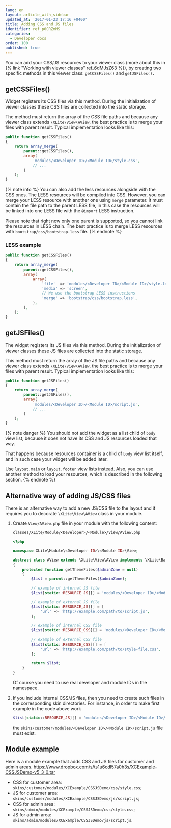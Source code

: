 ```yaml
---
lang: en
layout: article_with_sidebar
updated_at: '2017-01-23 17:16 +0400'
title: Adding CSS and JS files
identifier: ref_p0CRZmMS
categories:
  - Developer docs
order: 100
published: true
---
```

You can add your CSS/JS resources to your viewer class (more about this in {% link "Working with viewer classes" ref_6dMJsZ63 %}), by creating two specific methods in this viewer class: `getCSSFiles()` and `getJSFiles().`

## getCSSFiles()

Widget registers its CSS files via this method. During the initialization of viewer classes these CSS files are collected into the static storage.

The method must return the array of the CSS file paths and because any viewer class extends `\XLite\View\AView`, the best practice is to merge your files with parent result. Typical implementation looks like this:

```php
public function getCSSFiles()
{
	return array_merge(
		parent::getCSSFiles(),
		array(
			'modules/<Developer ID>/<Module ID>/style.css',
			// ...
		)
	);
}
```

{% note info %}
You can also add the less resources alongside with the CSS ones. The LESS resources will be compiled into CSS. However, you can merge your LESS resource with another one using `merge` parameter. It must contain the file path to the parent LESS file, in this case the resources will be linked into one LESS file with the `@import` LESS instruction.

Please note that right now only one parent is supported, so you cannot link the resources in LESS chain. The best practice is to merge LESS resources with `bootstrap/css/bootstrap.less` file.
{% endnote %}

### LESS example

```php
public function getCSSFiles()
{
    return array_merge(
		parent::getCSSFiles(),
		array(
			array(
				'file'  => 'modules/<Developer ID>/<Module ID>/style.less',
				'media' => 'screen',
				// We use the bootstrap LESS instructions
				'merge' => 'bootstrap/css/bootstrap.less',
			),
		),
	);
}
```

## getJSFiles()

The widget registers its JS files via this method. During the initialization of viewer classes these JS files are collected into the static storage.

This method must return the array of the JS file paths and because any viewer class extends `\XLite\View\AView`, the best practice is to merge your files with parent result. Typical implementation looks like this:

```php
public function getJSFiles()
{
	return array_merge(
		parent::getJSFiles(),
		array(
			'modules/<Developer ID>/<Module ID>/script.js',
			// ...
		)
	);
}
```

{% note danger %}
You should not add the widget as a list child of `body` view list, because it does not have its CSS and JS resources loaded that way.

That happens because resources container is a child of `body` view list itself, and in such case your widget will be added later.

Use `layout.main` or `layout.footer` view lists instead. Also, you can use another method to load your resources, which is described in the following section.
{% endnote %}

## Alternative way of adding JS/CSS files

There is an alternative way to add a new JS/CSS file to the layout and it requires you to decorate `\XLite\View\AView` class in your module.

1.  Create `View/AView.php` file in your module with the following content: 

    `classes/XLite/Module/<Developer>/<Module>/View/AView.php`
    
    ```php
    <?php
    
    namespace XLite\Module\<Developer ID>\<Module ID>\View;
    
    abstract class AView extends \XLite\View\AView implements \XLite\Base\IDecorator
    {
        protected function getThemeFiles($adminZone = null)
        {
            $list = parent::getThemeFiles($adminZone);

    		// example of internal JS file
            $list[static::RESOURCE_JS][] = 'modules/<Developer ID>/<Module ID>/script.js';

    		// example of external JS file
            $list[static::RESOURCE_JS][] = [
            	'url' => 'http://example.com/path/to/script.js',
            ];

    		// example of internal CSS file
            $list[static::RESOURCE_CSS][] = 'modules/<Developer ID>/<Module ID>/style.css';
            
            // example of external CSS file
            $list[static::RESOURCE_CSS][] = [
            	'url' => 'http://example.com/path/to/style-file.css',
            ];            
            
            return $list;
        }
    }
    ```

    Of course you need to use real developer and module IDs in the namespace.

2.  If you include internal CSS/JS files, then you need to create such files in the corresponding skin directories. For instance, in order to make first example in the code above work

    ```php
    $list[static::RESOURCE_JS][] = 'modules/<Developer ID>/<Module ID>/script.js';
    ```

    the `skins/customer/modules/<Developer ID>/<Module ID>/script.js` file must exist.
    
## Module example

Here is a module example that adds CSS and JS files for customer and admin areas.
<https://www.dropbox.com/s/ts1u6cdl57a0h3s/XCExample-CSSJSDemo-v5_3_0.tar>

- CSS for customer area: `skins/customer/modules/XCExample/CSSJSDemo/css/style.css`;
- JS for customer area: `skins/customer/modules/XCExample/CSSJSDemo/js/script.js`;
- CSS for admin area: `skins/admin/modules/XCExample/CSSJSDemo/css/style.css`;
- JS for admin area: `skins/admin/modules/XCExample/CSSJSDemo/js/script.js`.
